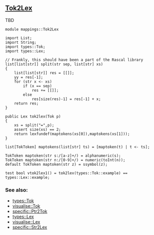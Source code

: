 ## [Tok2Lex](https://github.com/grammarware/bx-parsing/blob/master/src/mappings/Tok2Lex.rsc)

TBD

```
module mappings::Tok2Lex

import List;
import String;
import types::Tok;
import types::Lex;

// Frankly, this should have been a part of the Rascal library
list[list[str]] split(str sep, list[str] xs)
{
    list[list[str]] res = [[]];
    yy = res[-1];
    for (str x <- xs)
        if (x == sep)
            res += [[]];
        else
            res[size(res)-1] = res[-1] + x;
    return res;
}

public Lex tok2lex(Tok p)
{
    xs = split("=",p);
    assert size(xs) == 2;
    return lexfundef(maptokens(xs[0]),maptokens(xs[1]));
}

list[TokToken] maptokens(list[str] ts) = [maptoken(t) | t <- ts];

TokToken maptoken(str s:/[a-z]+/) = alphanumeric(s);
TokToken maptoken(str n:/[0-9]+/) = numeric(toInt(n));
default TokToken maptoken(str z) = ssymbol(z);

test bool vtok2lex1() = tok2lex(types::Tok::example) == types::Lex::example;
```

### See also:
* [types::Tok](https://github.com/grammarware/bx-parsing/blob/master/src/types/Tok.rsc)
* [visualise::Tok](https://github.com/grammarware/bx-parsing/blob/master/src/visualise/Tok.rsc)
* [specific::Ptr2Tok](https://github.com/grammarware/bx-parsing/blob/master/src/specific/Ptr2Tok.rsc)
* [types::Lex](https://github.com/grammarware/bx-parsing/blob/master/src/types/Lex.rsc)
* [visualise::Lex](https://github.com/grammarware/bx-parsing/blob/master/src/visualise/Lex.rsc)
* [specific::Str2Lex](https://github.com/grammarware/bx-parsing/blob/master/src/specific/Str2Lex.rsc)
